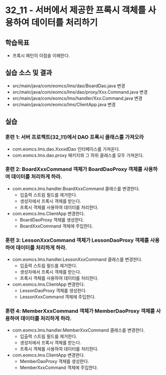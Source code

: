 # 32_11 - 서버에서 제공한 프록시 객체를 사용하여 데이터를 처리하기

## 학습목표

- 프록시 패턴의 이점을 이해한다.

## 실습 소스 및 결과


- src/main/java/com/eomcs/lms/dao/BoardDao.java 변경
- src/main/java/com/eomcs/lms/dao/proxy/Xxx.Command.java 변경
- src/main/java/com/eomcs/lms/handler/Xxx.Command.java 변경
- src/main/java/com/eomcs/lms/ClientApp.java 변경

## 실습

### 훈련 1: 서버 프로젝트(32_11)에서 DAO 프록시 클래스를 가져오라

- com.eomcs.lms.dao.XxxxdDao 인터페이스를 가져온다.
- com.eomcs.lms.dao.proxy 패키지와 그 하위 클래스를 모두 가져온다.

### 훈련 2: BoardXxxCommand 객체가 BoardDaoProxy 객체를 사용하여 데이터를 처리하게 하라.

- com.eomcs.lms.handler.BoardXxxCommand 클래스를 변경한다.
  - 입출력 스트림 필드를 제거한다.
  - 생성자에서 프록시 객체를 받는다.
  - 프록시 객체를 사용하여 데이터를 처리한다.
- com.eomcs.lms.ClientApp 변경한다.
  - BoardDaoProxy 객체를 생성한다.
  - BoardXxxCommand 객체에 주입한다.  

 
### 훈련 3: LessonXxxCommand 객체가 LessonDaoProxy 객체를 사용하여 데이터를 처리하게 하라.

- com.eomcs.lms.handler.LessonXxxCommand 클래스를 변경한다.
  - 입출력 스트림 필드를 제거한다.
  - 생성자에서 프록시 객체를 받는다.
  - 프록시 객체를 사용하여 데이터를 처리한다.
- com.eomcs.lms.ClientApp 변경한다.
  - LessonDaoProxy 객체를 생성한다.
  - LessonXxxCommand 객체에 주입한다. 
  
  
### 훈련 4: MemberXxxCommand 객체가 MemberDaoProxy 객체를 사용하여 데이터를 처리하게 하라.

- com.eomcs.lms.handler.MemberXxxCommand 클래스를 변경한다.
  - 입출력 스트림 필드를 제거한다.
  - 생성자에서 프록시 객체를 받는다.
  - 프록시 객체를 사용하여 데이터를 처리한다.
- com.eomcs.lms.ClientApp 변경한다.
  - MemberDaoProxy 객체를 생성한다.
  - MemberXxxCommand 객체에 주입한다. 